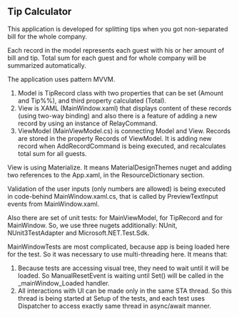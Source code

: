 ## **Tip Calculator**

This application is developed for splitting tips when you got non-separated bill for the whole company.

Each record in the model represents each guest with his or her amount of bill and tip. Total sum for each guest and for whole company will be summarized automatically.

The application uses pattern MVVM. 

1. Model is TipRecord class with two properties that can be set (Amount and Tip%%), and third property calculated (Total).
2. View is XAML (MainWindow.xaml) that displays content of these records (using two-way binding) and also there is a feature of adding a new record by using an instance of RelayCommand. 
3. ViewModel (MainViewModel.cs) is connecting Model and View. Records are stored in the property Records of ViewModel. It is adding new record when AddRecordCommand is being executed, and recalculates total sum for all guests.

View is using Materialize. It means MaterialDesignThemes nuget and adding two references to the App.xaml, in the ResourceDictionary section.

Validation of the user inputs (only numbers are allowed) is being executed in code-behind MainWindow.xaml.cs, that is called by PreviewTextInput events from MainWindow.xaml.

Also there are set of unit tests: for MainViewModel, for TipRecord and for MainWindow. So, we use three nugets additionally: NUnit, NUnit3TestAdapter and Microsoft.NET.Test.Sdk.  

MainWindowTests are most complicated, because app is being loaded here for the test. So it was necessary to use multi-threading here. It means that: 

1. Because tests are accessing visual tree, they need to wait until it will be loaded. So ManualResetEvent is waiting until Set() will be called in the _mainWindow_Loaded handler. 
2. All interactions with UI can be made only in the same STA thread. So this thread is being started at Setup of the tests, and each test uses Dispatcher to access exactly same thread in async/await manner.
